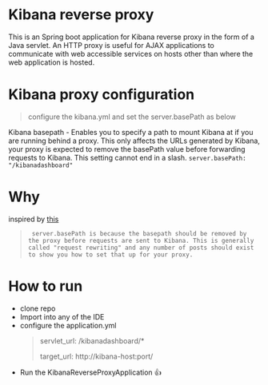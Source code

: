 # Kibana reverse proxy 
This is an Spring boot application for Kibana reverse proxy in the form of a Java servlet.  An HTTP proxy is useful for AJAX applications to communicate with web accessible services on hosts other than where the web application is hosted.
# Kibana proxy configuration
> configure the kibana.yml and set the server.basePath as below

Kibana basepath - Enables you to specify a path to mount Kibana at if you are running behind a proxy. This only affects the URLs generated by Kibana, your proxy is expected to remove the basePath value before forwarding requests to Kibana. This setting cannot end in a slash. `server.basePath: "/kibanadashboard"` 

# Why
inspired by [this](https://github.com/elastic/kibana/issues/6665#issuecomment-202574432)

> ` server.basePath is because the basepath should be removed by the proxy before requests are sent to Kibana. This is generally called "request rewriting" and any number of posts should exist to show you how to set that up for your proxy.`

# How to run
* clone repo
* Import into any of the IDE 
* configure the application.yml
  >  servlet_url: /kibanadashboard/*
  >
  >    target_url: http://kibana-host:port/
* Run the KibanaReverseProxyApplication :+1: